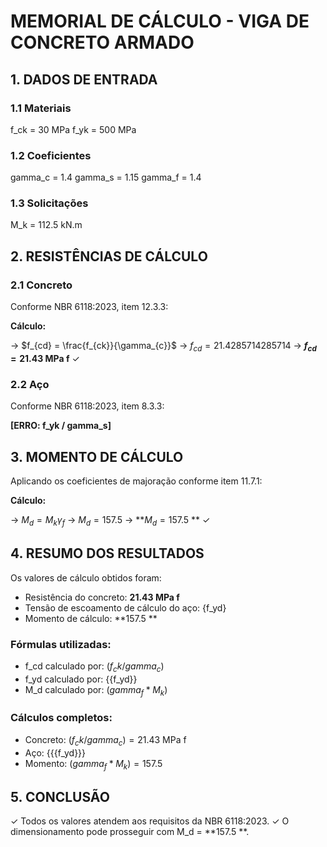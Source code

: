 # MEMORIAL DE CÁLCULO - VIGA DE CONCRETO ARMADO

## 1. DADOS DE ENTRADA

### 1.1 Materiais

f_ck = 30 MPa
f_yk = 500 MPa

### 1.2 Coeficientes

gamma_c = 1.4
gamma_s = 1.15
gamma_f = 1.4

### 1.3 Solicitações

M_k = 112.5 kN.m

## 2. RESISTÊNCIAS DE CÁLCULO

### 2.1 Concreto

Conforme NBR 6118:2023, item 12.3.3:

**Cálculo:**

→ $f_{cd} = \frac{f_{ck}}{\gamma_{c}}$
→ $f_{cd} = 21.4285714285714$
→ **$f_{cd} = 21.43$ MPa
f** ✓

### 2.2 Aço

Conforme NBR 6118:2023, item 8.3.3:

**[ERRO: f_yk / gamma_s]**

## 3. MOMENTO DE CÁLCULO

Aplicando os coeficientes de majoração conforme item 11.7.1:

**Cálculo:**

→ $M_{d} = M_{k} \gamma_{f}$
→ $M_{d} = 157.5$
→ **$M_{d} = 157.5$ ** ✓

## 4. RESUMO DOS RESULTADOS

Os valores de cálculo obtidos foram:

- Resistência do concreto: **21.43 MPa
f**
- Tensão de escoamento de cálculo do aço: {f_yd}
- Momento de cálculo: **157.5 **

### Fórmulas utilizadas:

- f_cd calculado por: $(f_ck / gamma_c)$
- f_yd calculado por: {{f_yd}}
- M_d calculado por: $(gamma_f * M_k)$

### Cálculos completos:

- Concreto: $(f_ck / gamma_c) = 21.43$ MPa
f
- Aço: {{{f_yd}}}
- Momento: $(gamma_f * M_k) = 157.5$

## 5. CONCLUSÃO

✓ Todos os valores atendem aos requisitos da NBR 6118:2023.
✓ O dimensionamento pode prosseguir com M_d = **157.5 **.